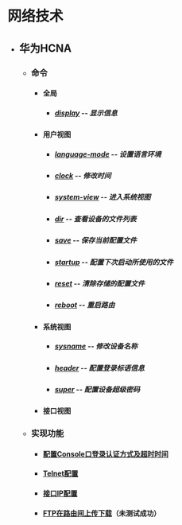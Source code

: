 # 网络技术
* ## 华为HCNA
  * ### 命令
    * #### 全局
      * ##### [display](huawei/command/display.md) -- 显示信息

    * #### 用户视图
      * ##### [language-mode](huawei/command/language-mode.md) -- 设置语言环境
      * ##### [clock](huawei/command/clock.md) -- 修改时间
      * ##### [system-view](huawei/command/system-view.md) -- 进入系统视图
      * ##### [dir](huawei/command/dir.md) -- 查看设备的文件列表
      * ##### [save](huawei/command/save.md) -- 保存当前配置文件
      * ##### [startup](huawei/command/startup.md) -- 配置下次启动所使用的文件
      * ##### [reset](huawei/command/reset.md) -- 清除存储的配置文件
      * ##### [reboot](huawei/command/reboot.md) -- 重启路由
    * #### 系统视图
      * ##### [sysname](huawei/command/sysname.md) -- 修改设备名称
      * ##### [header](huawei/command/header.md) -- 配置登录标语信息
      * ##### [super](huawei/command/super.md) -- 配置设备超级密码
    * #### 接口视图
  * ### 实现功能
    * #### [配置Console口登录认证方式及超时时间](huawei/function/console-authentication-mode.md)
    * #### [Telnet配置](huawei/function/telnet-setup.md)
    * #### [接口IP配置](huawei/function/interface-ip-setup.md)
    * #### [FTP在路由间上传下载](huawei/function/ftp.md)（**未测试成功**）
